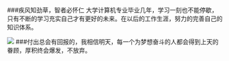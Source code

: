 ###疾风知劲草，智者必怀仁
大学计算机专业毕业几年，学习一刻也不能停歇，只有不断的学习充实自己才有更好的未来。在以后的工作生涯，努力的完善自己的知识体系。

![](https://i.imgur.com/OKjpRkw.png)
###付出总会有回报的，我相信明天，每一个为梦想奋斗的人都会得到上天的眷顾，厚积终会爆发，不放弃。
